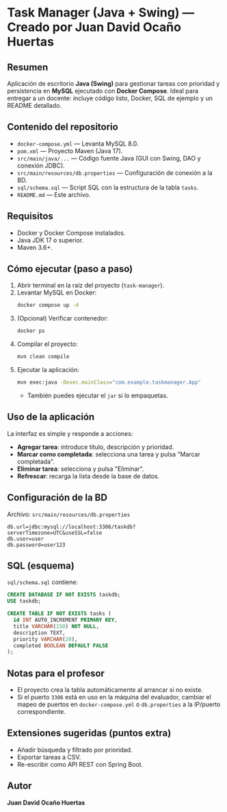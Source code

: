 # Task Manager (Java + Swing) — Creado por Juan David Ocaño Huertas

## Resumen
Aplicación de escritorio **Java (Swing)** para gestionar tareas con prioridad y persistencia en **MySQL** ejecutado con **Docker Compose**. Ideal para entregar a un docente: incluye código listo, Docker, SQL de ejemplo y un README detallado.

## Contenido del repositorio
- `docker-compose.yml` — Levanta MySQL 8.0.
- `pom.xml` — Proyecto Maven (Java 17).
- `src/main/java/...` — Código fuente Java (GUI con Swing, DAO y conexión JDBC).
- `src/main/resources/db.properties` — Configuración de conexión a la BD.
- `sql/schema.sql` — Script SQL con la estructura de la tabla `tasks`.
- `README.md` — Este archivo.

## Requisitos
- Docker y Docker Compose instalados.
- Java JDK 17 o superior.
- Maven 3.6+.

## Cómo ejecutar (paso a paso)
1. Abrir terminal en la raíz del proyecto (`task-manager`).
2. Levantar MySQL en Docker:
   ```bash
   docker compose up -d
   ```
3. (Opcional) Verificar contenedor:
   ```bash
   docker ps
   ```
4. Compilar el proyecto:
   ```bash
   mvn clean compile
   ```
5. Ejecutar la aplicación:
   ```bash
   mvn exec:java -Dexec.mainClass="com.example.taskmanager.App"
   ```
   - También puedes ejecutar el `jar` si lo empaquetas.

## Uso de la aplicación
La interfaz es simple y responde a acciones:
- **Agregar tarea**: introduce título, descripción y prioridad.
- **Marcar como completada**: selecciona una tarea y pulsa "Marcar completada".
- **Eliminar tarea**: selecciona y pulsa "Eliminar".
- **Refrescar**: recarga la lista desde la base de datos.

## Configuración de la BD
Archivo: `src/main/resources/db.properties`
```properties
db.url=jdbc:mysql://localhost:3306/taskdb?serverTimezone=UTC&useSSL=false
db.user=user
db.password=user123
```

## SQL (esquema)
`sql/schema.sql` contiene:
```sql
CREATE DATABASE IF NOT EXISTS taskdb;
USE taskdb;

CREATE TABLE IF NOT EXISTS tasks (
  id INT AUTO_INCREMENT PRIMARY KEY,
  title VARCHAR(150) NOT NULL,
  description TEXT,
  priority VARCHAR(20),
  completed BOOLEAN DEFAULT FALSE
);
```

## Notas para el profesor
- El proyecto crea la tabla automáticamente al arrancar si no existe.
- Si el puerto `3306` está en uso en la máquina del evaluador, cambiar el mapeo de puertos en `docker-compose.yml` o `db.properties` a la IP/puerto correspondiente.

## Extensiones sugeridas (puntos extra)
- Añadir búsqueda y filtrado por prioridad.
- Exportar tareas a CSV.
- Re-escribir como API REST con Spring Boot.

## Autor
**Juan David Ocaño Huertas**
